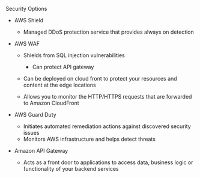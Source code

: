Security Options

- AWS Shield
    
    - Managed DDoS protection service that provides always on detection
- AWS WAF
    
    - Shields from SQL injection vulnerabilities
        
        - Can protect API gateway
    - Can be deployed on cloud front to protect your resources and content at the edge locations
    - Allows you to monitor the HTTP/HTTPS requests that are forwarded to Amazon CloudFront
- AWS Guard Duty
    
    - Initiates automated remediation actions against discovered security issues
    - Monitors AWS infrastructure and helps detect threats
- Amazon API Gateway
    
    - Acts as a front door to applications to access data, business logic or functionality of your backend services